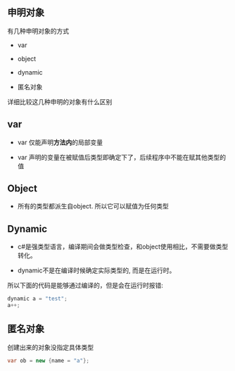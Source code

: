## 申明对象

有几种申明对象的方式

* var

* object

* dynamic

* 匿名对象

详细比较这几种申明的对象有什么区别

## var

* var 仅能声明**方法内**的局部变量

* var 声明的变量在被赋值后类型即确定下了，后续程序中不能在赋其他类型的值

 

## Object

* 所有的类型都派生自object. 所以它可以赋值为任何类型

## Dynamic

* c#是强类型语言，编译期间会做类型检查，和object使用相比，不需要做类型转化。

* dynamic不是在编译时候确定实际类型的, 而是在运行时。
 
所以下面的代码是能够通过编译的，但是会在运行时报错:

```c# 
dynamic a = "test";
a++;
```
 

## 匿名对象

创建出来的对象没指定具体类型

```c# 
var ob = new {name = "a"};
```

